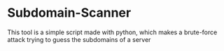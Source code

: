 # Subdomain-Scanner
This tool is a simple script made with python, which makes a brute-force attack trying to guess the subdomains of a server
